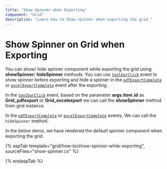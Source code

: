 ```yaml
---
title: "Show Spinner when Exporting"
component: "Grid"
description: "Learn how to Show spinner when exporting the grid."
---
```


# Show Spinner on Grid when Exporting

You can show/ hide spinner component while exporting the grid using **showSpinner**/ **hideSpinner** methods. You can use [`toolbarClick`](https://help.syncfusion.com/cr/cref_files/aspnetcore-js2/Syncfusion.EJ2~Syncfusion.EJ2.Grids.Grid~ToolbarClick.html) event to show spinner before exporting and hide a spinner in the [`pdfExportComplete`](https://help.syncfusion.com/cr/cref_files/aspnetcore-js2/Syncfusion.EJ2~Syncfusion.EJ2.Grids.Grid~PdfExportComplete.html) or [`excelExportComplete`](https://help.syncfusion.com/cr/cref_files/aspnetcore-js2/Syncfusion.EJ2~Syncfusion.EJ2.Grids.Grid~ExcelExportComplete.html) event after the exporting.

In the [`toolbarClick`](https://help.syncfusion.com/cr/cref_files/aspnetcore-js2/Syncfusion.EJ2~Syncfusion.EJ2.Grids.Grid~ToolbarClick.html) event, based on the parameter **args.item.id** as **Grid_pdfexport** or **Grid_excelexport** we can call the **showSpinner** method from grid instance.

In the [`pdfExportComplete`](https://help.syncfusion.com/cr/cref_files/aspnetcore-js2/Syncfusion.EJ2~Syncfusion.EJ2.Grids.Grid~PdfExportComplete.html) or [`excelExportComplete`](https://help.syncfusion.com/cr/cref_files/aspnetcore-js2/Syncfusion.EJ2~Syncfusion.EJ2.Grids.Grid~ExcelExportComplete.html) events, We can call the `hideSpinner` method.

In the below demo, we have rendered the default spinner component when exporting the grid.

{% aspTab template="grid/how-to/show-spinner-while-exporting", sourceFiles="show-spinner.cs" %}

{% endaspTab %}